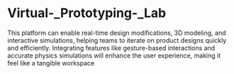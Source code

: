 # Virtual-_Prototyping-_Lab
This platform can enable real-time design modifications, 3D modeling, and interactive simulations, helping teams to iterate on product designs quickly and efficiently. Integrating features like gesture-based interactions and accurate physics simulations will enhance the user experience, making it feel like a tangible workspace 
